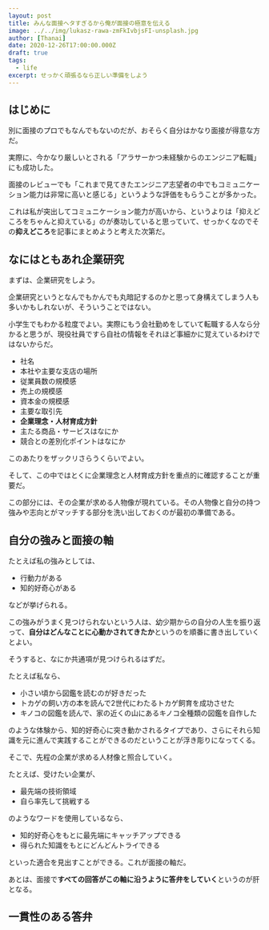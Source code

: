 ```yaml
---
layout: post
title: みんな面接ヘタすぎるから俺が面接の極意を伝える
image: ../../img/lukasz-rawa-zmFkIvbjsFI-unsplash.jpg
author: [Thanai]
date: 2020-12-26T17:00:00.000Z
draft: true
tags:
  - life
excerpt: せっかく頑張るなら正しい準備をしよう
---
```


## はじめに

別に面接のプロでもなんでもないのだが、おそらく自分はかなり面接が得意な方だ。

実際に、今かなり厳しいとされる「アラサーかつ未経験からのエンジニア転職」にも成功した。

面接のレビューでも「これまで見てきたエンジニア志望者の中でもコミュニケーション能力は非常に高いと感じる」というような評価をもらうことが多かった。

これは私が突出してコミュニケーション能力が高いから、というよりは「抑えどころをちゃんと抑えている」のが奏功していると思っていて、せっかくなのでその**抑えどころ**を記事にまとめようと考えた次第だ。

## なにはともあれ企業研究

まずは、企業研究をしよう。

企業研究というとなんでもかんでも丸暗記するのかと思って身構えてしまう人も多いかもしれないが、そういうことではない。

小学生でもわかる粒度でよい。実際にもう会社勤めをしていて転職する人なら分かると思うが、現役社員ですら自社の情報をそれほど事細かに覚えているわけではないからだ。

- 社名
- 本社や主要な支店の場所
- 従業員数の規模感
- 売上の規模感
- 資本金の規模感
- 主要な取引先
- **企業理念・人材育成方針**
- 主たる商品・サービスはなにか
- 競合との差別化ポイントはなにか

このあたりをザックリさらうくらいでよい。

そして、この中ではとくに企業理念と人材育成方針を重点的に確認することが重要だ。

この部分には、その企業が求める人物像が現れている。その人物像と自分の持つ強みや志向とがマッチする部分を洗い出しておくのが最初の準備である。

## 自分の強みと面接の軸

たとえば私の強みとしては、

- 行動力がある
- 知的好奇心がある

などが挙げられる。

この強みがうまく見つけられないという人は、幼少期からの自分の人生を振り返って、**自分はどんなことに心動かされてきたか**というのを順番に書き出していくとよい。

そうすると、なにか共通項が見つけられるはずだ。

たとえば私なら、

- 小さい頃から図鑑を読むのが好きだった
- トカゲの飼い方の本を読んで2世代にわたるトカゲ飼育を成功させた
- キノコの図鑑を読んで、家の近くの山にあるキノコ全種類の図鑑を自作した

のような体験から、知的好奇心に突き動かされるタイプであり、さらにそれら知識を元に進んで実践することができるのだということが浮き彫りになってくる。

そこで、先程の企業が求める人材像と照合していく。

たとえば、受けたい企業が、

- 最先端の技術領域
- 自ら率先して挑戦する

のようなワードを使用しているなら、

- 知的好奇心をもとに最先端にキャッチアップできる
- 得られた知識をもとにどんどんトライできる

といった適合を見出すことができる。これが面接の軸だ。

あとは、面接で**すべての回答がこの軸に沿うように答弁をしていく**というのが肝となる。

## 一貫性のある答弁
